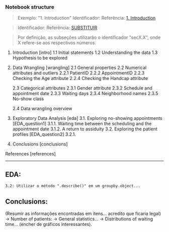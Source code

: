### Notebook structure

> Exemplo: "1. Introduction"
> Identificador: <a id='intro'></a> 
> Referência: <a href="#intro">1. Introduction</a>

> Identificador: <a id=''></a>
> Referência: <a href="#substituir"> SUBSTITUIR </a>

> Por definição, as subseções utilizarão o identificador "secX.X", onde X refere-se aos respectivos números.

1. Introduction [intro]
	1.1 Initial statements
	1.2 Understanding the data 
	1.3 Hypothesis to be explored
	
2. Data Wrangling [wrangling]
	2.1 General properties
	2.2 Numerical attributes and outliers
		2.2.1 PatientID
		2.2.2 AppointmentID
		2.2.3 Checking the Age attribute
		2.2.4 Checking the Handcap attribute
		
	2.3 Categorical attributes
		2.3.1 Gender attribute
		2.3.2 Schedule and appointment date
		2.3.3 Waiting days
		2.3.4 Neighborhood names
		2.3.5 No-show class
	
	2.4 Data wrangling overview
	
3. Exploratory Data Analysis [eda]
	3.1. Exploring no-showing appointments [EDA_question1]
		3.1.1. Waiting time between the scheduling and the appointment date
		3.1.2. A return to assiduity
	3.2. Exploring the patient profiles [EDA_question2]
		3.2.1. 
	
4. Conclusions [conclusions]

References [references]


----------------------------------------------------------
## EDA:
	3.2: Utilizar o método ".describe()" em um groupby.object... 


## Conclusions:
(Resumir as informações encontradas em itens... acredito que ficaria legal)
-> Number of patients:
-> General statistics...
-> Distributions of waiting time... 
(encher de gráficos interessantes).




